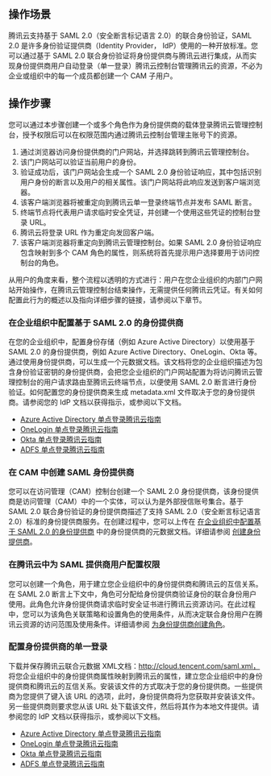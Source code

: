 ## 操作场景
腾讯云支持基于 SAML 2.0（安全断言标记语言 2.0）的联合身份验证，SAML 2.0 是许多身份验证提供商（Identity Provider， IdP）使用的一种开放标准。您可以通过基于 SAML 2.0 联合身份验证将身份提供商与腾讯云进行集成，从而实现身份提供商用户自动登录（单一登录）腾讯云控制台管理腾讯云的资源，不必为企业或组织中的每一个成员都创建一个 CAM 子用户。

## 操作步骤
您可以通过本步骤创建一个或多个角色作为身份提供商的载体登录腾讯云管理控制台，授予权限后可以在权限范围内通过腾讯云控制台管理主账号下的资源。

1. 通过浏览器访问身份提供商的门户网站，并选择跳转到腾讯云管理控制台。
2. 该门户网站可以验证当前用户的身份。
3. 验证成功后，该门户网站会生成一个 SAML 2.0 身份验证响应，其中包括识别用户身份的断言以及用户的相关属性。该门户网站将此响应发送到客户端浏览器。
4. 该客户端浏览器将被重定向到腾讯云单一登录终端节点并发布 SAML 断言。
5. 终端节点将代表用户请求临时安全凭证，并创建一个使用这些凭证的控制台登录 URL。
6. 腾讯云将登录 URL 作为重定向发回客户端。
7. 该客户端浏览器将重定向到腾讯云管理控制台。如果 SAML 2.0 身份验证响应包含映射到多个 CAM 角色的属性，则系统将首先提示用户选择要用于访问控制台的角色。

从用户的角度来看，整个流程以透明的方式进行：用户在您企业组织的内部门户网站开始操作，在腾讯云管理控制台结束操作，无需提供任何腾讯云凭证。有关如何配置此行为的概述以及指向详细步骤的链接，请参阅以下章节。

### 在企业组织中配置基于 SAML 2.0 的身份提供商
在您的企业组织中，配置身份存储（例如 Azure Active Directory）以使用基于 SAML 2.0 的身份提供商，例如 Azure Active Directory、OneLogin、Okta 等。通过使用身份提供商，可以生成一个元数据文档。该文档将您的企业组织描述为包含身份验证密钥的身份提供商，会把您企业组织的门户网站配置为将访问腾讯云管理控制台的用户请求路由至腾讯云终端节点，以便使用 SAML 2.0 断言进行身份验证。如何配置您的身份提供商来生成 metadata.xml 文件取决于您的身份提供商。请参阅您的 IdP 文档以获得指示，或参阅以下文档。

- [Azure Active Directory 单点登录腾讯云指南](https://cloud.tencent.com/document/product/598/35713)
- [OneLogin 单点登录腾讯云指南](https://cloud.tencent.com/document/product/598/35817)
- [Okta 单点登录腾讯云指南](https://cloud.tencent.com/document/product/598/37658)
- [ADFS 单点登录腾讯云指南](https://cloud.tencent.com/document/product/598/42702)

### 在 CAM 中创建 SAML 身份提供商
您可以在访问管理（CAM）控制台创建一个 SAML 2.0 身份提供商，该身份提供商是访问管理（CAM）中的一个实体，可以认为是外部授信账号集合。基于 SAML 2.0 联合身份验证的身份提供商描述了支持 SAML 2.0（安全断言标记语言 2.0）标准的身份提供商服务。在创建过程中，您可以上传在 [在企业组织中配置基于 SAML 2.0 的身份提供商](https://github.com/tencentyun/qcloud-documents/blob/0f06944f278357e26788a34c4151c16dcc8a4a46/product/%E7%9B%91%E6%8E%A7%E4%B8%8E%E7%AE%A1%E7%90%86/%E8%AE%BF%E9%97%AE%E6%8E%A7%E5%88%B6/%E7%94%A8%E6%88%B7%E6%8C%87%E5%8D%97/%E8%BA%AB%E4%BB%BD%E6%8F%90%E4%BE%9B%E5%95%86/%E4%BD%BF%E7%94%A8%20SAML%202.0%20%E8%81%94%E5%90%88%E8%BA%AB%E4%BB%BD%E7%94%A8%E6%88%B7%E8%AE%BF%E9%97%AE%E8%85%BE%E8%AE%AF%E4%BA%91%E7%AE%A1%E7%90%86%E6%8E%A7%E5%88%B6%E5%8F%B0.md#step%E9%85%8D%E7%BD%AE%E8%BA%AB%E4%BB%BD%E6%8F%90%E4%BE%9B%E5%95%86) 中的身份提供商的元数据文档。详细请参阅 [创建身份提供商](https://cloud.tencent.com/document/product/598/30290)。

### 在腾讯云中为 SAML 提供商用户配置权限
您可以创建一个角色，用于建立您企业组织中的身份提供商和腾讯云的互信关系。在 SAML 2.0 断言上下文中，角色可分配给身份提供商验证身份的联合身份用户使用。此角色允许身份提供商请求临时安全证书进行腾讯云资源访问。在此过程中，您可以为该角色关联策略和设置角色的使用条件，从而决定联合身份用户在腾讯云资源的访问范围及使用条件。详细请参阅 [为身份提供商创建角色](https://cloud.tencent.com/document/product/598/19381#.E9.80.9A.E8.BF.87.E6.8E.A7.E5.88.B6.E5.8F.B0.E5.88.9B.E5.BB.BA)。

### 配置身份提供商的单一登录
下载并保存腾讯云联合元数据 XML文档：http://cloud.tencent.com/saml.xml， 将您企业组织中的身份提供商属性映射到腾讯云的属性，建立您企业组织中的身份提供商和腾讯云的互信关系。安装该文件的方式取决于您的身份提供商。一些提供商为您提供了键入该 URL 的选项，此时，身份提供商将为您获取并安装该文件。另一些提供商则要求您从该 URL 处下载该文件，然后将其作为本地文件提供。请参阅您的 IdP 文档以获得指示，或参阅以下文档。

- [Azure Active Directory 单点登录腾讯云指南](https://cloud.tencent.com/document/product/598/35713)
- [OneLogin 单点登录腾讯云指南](https://cloud.tencent.com/document/product/598/35817)
- [Okta 单点登录腾讯云指南](https://cloud.tencent.com/document/product/598/37658)
- [ADFS 单点登录腾讯云指南](https://cloud.tencent.com/document/product/598/42702)
